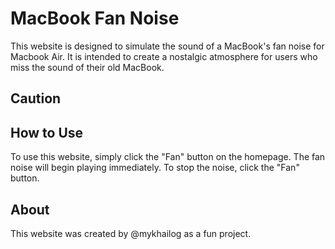 # MacBook Fan Noise

This website is designed to simulate the sound of a MacBook's fan noise for Macbook Air. 
It is intended to create a nostalgic atmosphere for users who miss the sound of their old MacBook.

## Caution

## How to Use

To use this website, simply click the "Fan" button on the homepage. The fan noise will begin playing immediately. To stop the noise, click the "Fan" button.

## About

This website was created by @mykhailog as a fun project.